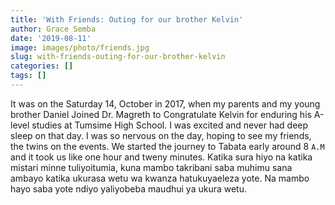 ```yaml
---
title: 'With Friends: Outing for our brother Kelvin'
author: Grace Semba
date: '2019-08-11'
image: images/photo/friends.jpg
slug: with-friends-outing-for-our-brother-kelvin
categories: []
tags: []
---
```


It was on the Saturday 14, October in 2017, when my parents and my young brother Daniel Joined Dr. Magreth to Congratulate Kelvin for enduring his A-level studies at Tumsime High School. I was excited and never had deep sleep on that day. I was so nervous on the day, hoping to see my friends, the twins on the events. We started the journey to Tabata early around 8 `A.M` and it took us like one hour and tweny minutes. Katika sura hiyo na katika mistari minne tuliyoitumia, kuna mambo takribani saba muhimu sana ambayo katika ukurasa wetu wa kwanza hatukuyaeleza yote. Na mambo hayo saba yote ndiyo yaliyobeba maudhui ya ukura wetu. <br></br>